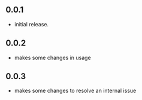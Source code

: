 ## 0.0.1

* initial release.

## 0.0.2

* makes some changes in usage


## 0.0.3

* makes some changes to resolve an internal issue 
